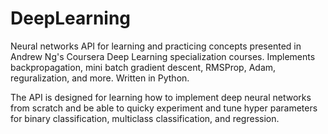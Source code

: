 # DeepLearning
Neural networks API for learning and practicing concepts presented in Andrew Ng's Coursera Deep Learning specialization courses. Implements backpropagation, mini batch gradient descent, RMSProp, Adam, reguralization, and more. Written in Python.

The API is designed for learning how to implement deep neural networks from scratch and be able to quicky experiment and tune hyper parameters for binary classification, multiclass classification, and regression.

